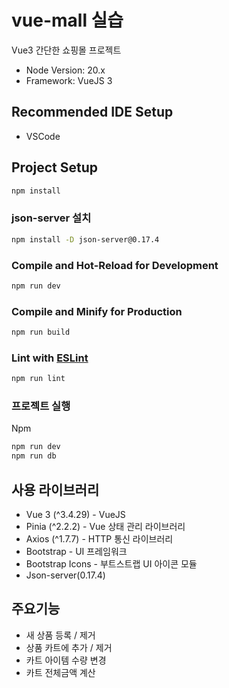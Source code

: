 # vue-mall 실습

Vue3 간단한 쇼핑몰 프로젝트

- Node Version: 20.x
- Framework: VueJS 3

## Recommended IDE Setup

- VSCode

## Project Setup

```sh
npm install
```

### json-server 설치

```sh
npm install -D json-server@0.17.4
```

### Compile and Hot-Reload for Development

```sh
npm run dev
```

### Compile and Minify for Production

```sh
npm run build
```

### Lint with [ESLint](https://eslint.org/)

```sh
npm run lint
```

### 프로젝트 실행

Npm

```sh
npm run dev
npm run db
```

## 사용 라이브러리

- Vue 3 (^3.4.29) - VueJS
- Pinia (^2.2.2) - Vue 상태 관리 라이브러리
- Axios (^1.7.7) - HTTP 통신 라이브러리
- Bootstrap - UI 프레임워크
- Bootstrap Icons - 부트스트랩 UI 아이콘 모듈
- Json-server(0.17.4)

## 주요기능

- 새 상품 등록 / 제거
- 상품 카트에 추가 / 제거
- 카트 아이템 수량 변경
- 카트 전체금액 계산
